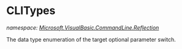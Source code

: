 ﻿
# CLITypes
_namespace: [Microsoft.VisualBasic.CommandLine.Reflection](N-Microsoft.VisualBasic.CommandLine.Reflection.md)_

The data type enumeration of the target optional parameter switch.





